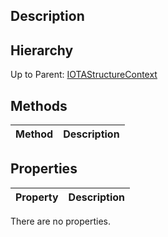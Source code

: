 ## Description

## Hierarchy
Up to Parent: [IOTAStructureContext](IOTAStructureContext)

## Methods
| Method | Description |
| ------------- | ------------- |

## Properties
| Property | Description |
| ------------- | ------------- |
There are no properties.
